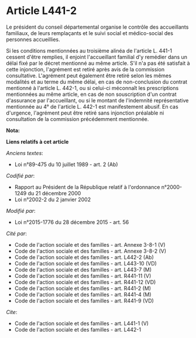# Article L441-2

Le président du conseil départemental organise le contrôle des accueillants familiaux, de leurs remplaçants et le suivi
social et médico-social des personnes accueillies. 

Si les conditions mentionnées au troisième alinéa de l'article L. 441-1 cessent d'être remplies, il enjoint l'accueillant
familial d'y remédier dans un délai fixé par le décret mentionné au même article. S'il n'a pas été satisfait à cette
injonction, l'agrément est retiré après avis de la commission consultative. L'agrément peut également être retiré selon les
mêmes modalités et au terme du même délai, en cas de non-conclusion du contrat mentionné à l'article L. 442-1, ou si celui-ci
méconnaît les prescriptions mentionnées au même article, en cas de non souscription d'un contrat d'assurance par
l'accueillant, ou si le montant de l'indemnité représentative mentionnée au 4° de l'article L. 442-1 est manifestement
abusif. En cas d'urgence, l'agrément peut être retiré sans injonction préalable ni consultation de la commission précédemment
mentionnée.

**Nota:**



**Liens relatifs à cet article**

_Anciens textes_:

  - Loi n°89-475 du 10 juillet 1989 - art. 2 (Ab)

_Codifié par_:

  - Rapport au Président de la République relatif à l'ordonnance n°2000-1249 du 21 décembre 2000
  - Loi n°2002-2 du 2 janvier 2002

_Modifié par_:

  - Loi n°2015-1776 du 28 décembre 2015 - art. 56

_Cité par_:

  - Code de l'action sociale et des familles - art. Annexe 3-8-1 (V)
  - Code de l'action sociale et des familles - art. Annexe 3-8-2 (V)
  - Code de l'action sociale et des familles - art. L442-2 (Ab)
  - Code de l'action sociale et des familles - art. L443-10 (VD)
  - Code de l'action sociale et des familles - art. L443-7 (M)
  - Code de l'action sociale et des familles - art. R441-11 (V)
  - Code de l'action sociale et des familles - art. R441-12 (VD)
  - Code de l'action sociale et des familles - art. R441-2 (M)
  - Code de l'action sociale et des familles - art. R441-4 (M)
  - Code de l'action sociale et des familles - art. R441-9 (VD)

_Cite_:

  - Code de l'action sociale et des familles - art. L441-1 (V)
  - Code de l'action sociale et des familles - art. L442-1
